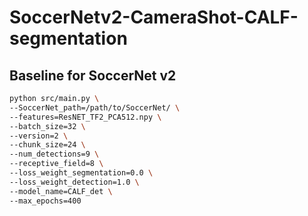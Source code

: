 # SoccerNetv2-CameraShot-CALF-segmentation

## Baseline for SoccerNet v2

```bash
python src/main.py \
--SoccerNet_path=/path/to/SoccerNet/ \
--features=ResNET_TF2_PCA512.npy \
--batch_size=32 \
--version=2 \
--chunk_size=24 \
--num_detections=9 \
--receptive_field=8 \
--loss_weight_segmentation=0.0 \
--loss_weight_detection=1.0 \
--model_name=CALF_det \
--max_epochs=400
```
